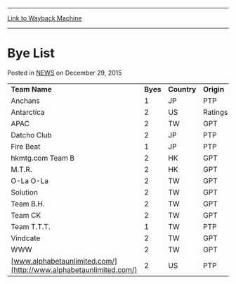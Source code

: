 
---
[Link to Wayback Machine](https://web.archive.org/web/20220117173934/https://magic.wizards.com/en/articles/archive/bye-list-2000-01-01)

[_metadata_:description]:- "Team Name Byes Country Origin Anchans 1 JP PTP Antarctica 2 US Ratings APAC 2 TW GPT Datcho Club 2 JP PTP Fire Beat 1 JP PTP hkmtg.com Team B 2 HK GPT M.T.R. 2 HK GPT O-La O-La 2 TW GPT Solution 2 TW GPT Team B.H. 2 TW GPT Team CK 2 TW GPT Team T.T.T. 1 TW PTP Vindcate 2 TW GPT WWW 2 TW GPT www.alphabetaunlimited.com/ 2 US PTP"
[_metadata_:generator]:- "Drupal 7 (http://drupal.org)"
[_metadata_:node]:- "958376"
[_metadata_:path_date]:- "2000-01-01"
[_metadata_:publish_date]:- "2015-12-29"
[_metadata_:source]:- "div-main-content"
[_metadata_:title]:- "Bye List"
[_metadata_:wayback_capture_timestamp]:- "2022-01-17 17:39:34"
[_metadata_:wayback_raw_url]:- "https://web.archive.org/web/20220117173934id_/https://magic.wizards.com/en/articles/archive/bye-list-2000-01-01"
[_metadata_:wayback_url]:- "https://magic.wizards.com/en/articles/archive/bye-list-2000-01-01"
---


Bye List
========



 Posted in [NEWS](/en/articles)
 on December 29, 2015 













|  |  |  |  |
| --- | --- | --- | --- |
| **Team Name** | **Byes** | **Country** | **Origin** |
| Anchans | 1 | JP | PTP |
| Antarctica | 2 | US | Ratings |
| APAC | 2 | TW | GPT |
| Datcho Club | 2 | JP | PTP |
| Fire Beat | 1 | JP | PTP |
| hkmtg.com Team B | 2 | HK | GPT |
| M.T.R. | 2 | HK | GPT |
| O-La O-La | 2 | TW | GPT |
| Solution | 2 | TW | GPT |
| Team B.H. | 2 | TW | GPT |
| Team CK | 2 | TW | GPT |
| Team T.T.T. | 1 | TW | PTP |
| Vindcate | 2 | TW | GPT |
| WWW | 2 | TW | GPT |
| [www.alphabetaunlimited.com/](http://www.alphabetaunlimited.com/) | 2 | US | PTP |







